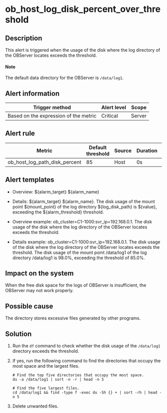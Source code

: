 ob_host_log_disk_percent_over_threshold 
============================================================



Description 
--------------------------------

This alert is triggered when the usage of the disk where the log directory of the OBServer locates exceeds the threshold. 

  <main id="notice" type='explain'>
    <h4>Note</h4>
    <p>The default data directory for the OBServer is <code>/data/log1</code>.</p>
  </main>

Alert information 
--------------------------------------



|            Trigger method             | Alert level | Scope  |
|---------------------------------------|-------------|--------|
| Based on the expression of the metric | Critical    | Server |



Alert rule 
-------------------------------



|            Metric             | Default threshold | Source | Duration | Detection cycle | Elimination cycle |
|-------------------------------|-------------------|--------|----------|-----------------|-------------------|
| ob_host_log_path_disk_percent | 85                | Host   | 0s       | 60s             | 5 min             |



Alert templates 
------------------------------------

* Overview: \${alarm_target} ${alarm_name}

  

* Details: \${alarm_target} \${alarm_name}. The disk usage of the mount point \${mount_point} of the log directory \${log_disk_path} is \${value}, exceeding the ${alarm_threshold} threshold.

  

* Overview example: ob_cluster=C1-1000:svr_ip=192.168.0.1. The disk usage of the disk where the log directory of the OBServer locates exceeds the threshold.

  

* Details example: ob_cluster=C1-1000:svr_ip=192.168.0.1. The disk usage of the disk where the log directory of the OBServer locates exceeds the threshold. The disk usage of the mount point /data/log1 of the log directory /data/log1 is 98.0%, exceeding the threshold of 85.0%.

  




Impact on the system 
-----------------------------------------

When the free disk space for the logs of OBServer is insufficient, the OBServer may not work properly.

Possible cause 
-----------------------------------

The directory stores excessive files generated by other programs.

Solution 
-----------------------------

1. Run the `df` command to check whether the disk usage of the `/data/log1` directory exceeds the threshold.

   

2. If yes, run the following command to find the directories that occupy the most space and the largest files. 

   ```shell
   # Find the top five directories that occupy the most space.
   du -a /data/log1 | sort -n -r | head -n 5
   
   # Find the five largest files.
   cd /data/log1 && find -type f -exec du -Sh {} + | sort -rh | head -n 5
   ```

   

3. Delete unwanted files.

   



